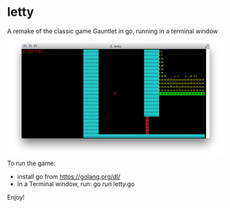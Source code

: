 # letty
A remake of the classic game Gauntlet in go, running in a terminal window
![alt tag](https://raw.githubusercontent.com/pandoragabor/letty/master/screen.png)
To run the game:
- install go from https://golang.org/dl/
- in a Terminal window, run: go run letty.go

Enjoy!
